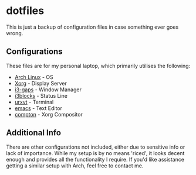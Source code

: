 # dotfiles
This is just a backup of configuration files in case something ever goes wrong.
## Configurations
These files are for my personal laptop, which primarily utilises the following:
* [Arch Linux](https://wiki.archlinux.org/index.php/Installation_guide) - OS
* [Xorg](https://wiki.archlinux.org/index.php/Xorg) - Display Server
* [i3-gaps](https://www.archlinux.org/packages/community/x86_64/i3-gaps/) - Window Manager
* [i3blocks](https://www.archlinux.org/packages/community/x86_64/i3blocks/) - Status Line
* [urxvt](https://wiki.archlinux.org/index.php/Rxvt-unicode) - Terminal
* [emacs](https://wiki.archlinux.org/index.php/Emacs) - Text Editor
* [compton](https://wiki.archlinux.org/index.php/Compton) - Xorg Compositor

## Additional Info
There are other configurations not included, either due to sensitive info or lack of importance.
While my setup is by no means 'riced', it looks decent enough and provides all the functionality I require.
If you'd like assistance getting a similar setup with Arch, feel free to contact me.